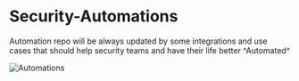 # Security-Automations
Automation repo will be always updated by some integrations and use cases that should help security teams and have their life better ^Automated^

![Automations](https://user-images.githubusercontent.com/107838774/174556444-e124e579-06a0-4081-b091-c1cecd6505b4.jpg)
